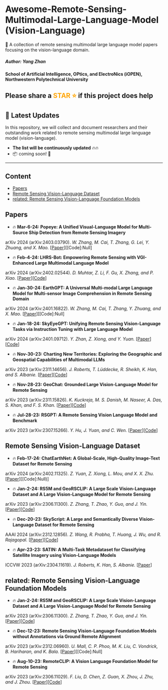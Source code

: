 # Awesome-Remote-Sensing-Multimodal-Large-Language-Model (Vision-Language)


📢 A collection of remote sensing multimodal large language model papers focusing on the vision-language domain.

##### Author: Yang Zhan
**School of Artificial Intelligence, OPtics, and ElectroNics (iOPEN), Northwestern Polytechnical University**
## Please share a <font color='orange'>STAR ⭐</font> if this project does help


## 📢 Latest Updates
In this repository, we will collect and document researchers and their outstanding work related to remote sensing multimodal large language model (vision-language).
- **The list will be continuously updated** 🔥🔥
- 📦 coming soon! 🚀
---



## Content
- [Papers](#papers)
- [Remote Sensing Vision-Language Dataset](#remote-sensing-vision-language-dataset)
- [related: Remote Sensing Vision-Language Foundation Models](#related-remote-sensing-vision-language-foundation-models
)


## Papers
- 🔥 **Mar-6-24: Popeye: A Unified Visual-Language Model for Multi-Source Ship Detection from Remote Sensing Imagery**

arXiv 2024 (arXiv:2403.03790). *W. Zhang, M. Cai, T. Zhang, G. Lei, Y. Zhuang, and X. Mao.* [[Paper](https://arxiv.org/abs/2403.03790)][[Code]:Null]

- 🔥 **Feb-4-24: LHRS-Bot: Empowering Remote Sensing with VGI-Enhanced Large Multimodal Language Model**

arXiv 2024 (arXiv:2402.02544). *D. Muhtar, Z. Li, F. Gu, X. Zhang, and P. Xiao.* [[Paper](https://arxiv.org/abs/2402.02544v2)][[Code](https://github.com/NJU-LHRS/LHRS-Bot)]

- 🔥 **Jan-30-24: EarthGPT: A Universal Multi-modal Large Language Model for Multi-sensor Image Comprehension in Remote Sensing Domain**

arXiv 2024 (arXiv:2401.16822). *W. Zhang, M. Cai, T. Zhang, Y. Zhuang, and X. Mao.* [[Paper](https://arxiv.org/abs/2401.16822)][[Code]:Null]

- 🔥 **Jan-18-24: SkyEyeGPT: Unifying Remote Sensing Vision-Language Tasks via Instruction Tuning with Large Language Model**

arXiv 2024 (arXiv:2401.09712). *Y. Zhan, Z. Xiong, and Y. Yuan.* [[Paper](https://arxiv.org/abs/2401.09712)][[Code](https://github.com/ZhanYang-nwpu/SkyEyeGPT)]

- 🔥 **Nov-30-23: Charting New Territories: Exploring the Geographic and Geospatial Capabilities of Multimodal LLMs**

arXiv 2023 (arXiv:2311.14656). *J. Roberts, T. Lüddecke, R. Sheikh, K. Han, and S. Albanie.* [[Paper](https://arxiv.org/abs/2311.14656)][[Code](https://github.com/jonathan-roberts1/charting-new-territories)]

- 🔥 **Nov-28-23: GeoChat: Grounded Large Vision-Language Model for Remote Sensing**

arXiv 2023 (arXiv:2311.15826). *K. Kuckreja, M. S. Danish, M. Naseer, A. Das, S. Khan, and F. S. Khan.* [[Paper](http://arxiv.org/abs/2311.15826)][[Code](https://github.com/mbzuai-oryx/geochat)]

- 🔥 **Jul-28-23: RSGPT: A Remote Sensing Vision Language Model and Benchmark** 

arXiv 2023 (arXiv:2307.15266). *Y. Hu, J. Yuan, and C. Wen.* [[Paper](https://arxiv.org/abs/2307.15266)][[Code](https://github.com/Lavender105/RSGPT)]

## Remote Sensing Vision-Language Dataset
- 🔥 **Feb-17-24: ChatEarthNet: A Global-Scale, High-Quality Image-Text Dataset for Remote Sensing**

arXiv 2024 (arXiv:2402.11325). *Z. Yuan, Z. Xiong, L. Mou, and X. X. Zhu.* [[Paper](https://arxiv.org/abs/2402.11325)][[Code]:Null)]

- 🔥 **Jan-2-24: RS5M and GeoRSCLIP: A Large Scale Vision-Language Dataset and A Large Vision-Language Model for Remote Sensing**

arXiv 2023 (arXiv:2306.11300). *Z. Zhang, T. Zhao, Y. Guo, and J. Yin.* [[Paper](https://arxiv.org/abs/2306.11300)][[Code](https://github.com/om-ai-lab/RS5M)]

- 🔥 **Dec-20-23: SkyScript: A Large and Semantically Diverse Vision-Language Dataset for Remote Sensing**

AAAI 2024 (arXiv:2312.12856). *Z. Wang, R. Prabha, T. Huang, J. Wu, and R. Rajagopal.* [[Paper](http://arxiv.org/abs/2312.12856)][[Code](https://github.com/wangzhecheng/SkyScript)]

- 🔥 **Apr-23-23: SATIN: A Multi-Task Metadataset for Classifying Satellite Imagery using Vision-Language Models**

ICCVW 2023 (arXiv:2304.11619). *J. Roberts, K. Han, S. Albanie.* [[Paper](https://arxiv.org/abs/2304.11619)]

## related: Remote Sensing Vision-Language Foundation Models
- 🔥 **Jan-2-24: RS5M and GeoRSCLIP: A Large Scale Vision-Language Dataset and A Large Vision-Language Model for Remote Sensing**

arXiv 2023 (arXiv:2306.11300). *Z. Zhang, T. Zhao, Y. Guo, and J. Yin.* [[Paper](https://arxiv.org/abs/2306.11300)][[Code](https://github.com/om-ai-lab/RS5M)]

- 🔥 **Dec-12-23: Remote Sensing Vision-Language Foundation Models without Annotations via Ground Remote Alignment**

arXiv 2023 (arXiv:2312.06960). *U. Mall, C. P. Phoo, M. K. Liu, C. Vondrick, B. Hariharan, and K. Bala.* [[Paper](http://arxiv.org/abs/2312.06960)][[Code]:Null]

- 🔥 **Aug-10-23: RemoteCLIP: A Vision Language Foundation Model for Remote Sensing**

arXiv 2023 (arXiv:2306.11029). *F. Liu, D. Chen, Z. Guan, X. Zhou, J. Zhu, and J. Zhou.* [[Paper](https://arxiv.org/abs/2306.11029)][[Code](https://github.com/ChenDelong1999/RemoteCLIP)]



